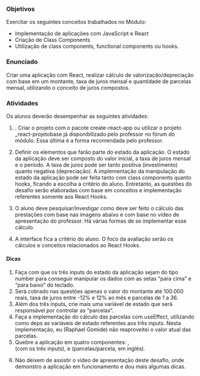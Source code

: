 ### Objetivos

Exercitar os seguintes conceitos trabalhados no Módulo:

-   Implementação de aplicações com JavaScript e React
-   Criação de Class Components
-   Utilização de class components, functional components ou hooks.

### Enunciado

Criar uma aplicação com React, realizar cálculo de valorização/depreciação com base em um montante, taxa de juros mensal e quantidade de parcelas mensal, utilizando o conceito de juros compostos.

### Atividades

Os alunos deverão desempenhar as seguintes atividades:

1. . Criar o projeto com o pacote create-react-app ou utilizar o projeto \_react-projetobase já disponibilizado pelo professor no fórum do módulo. Essa última é a forma recomendada pelo professor.

2. Definir os elementos que farão parte do estado da aplicação. O estado da aplicação deve ser composto do valor inicial, a taxa de juros mensal e o período. A taxa de juros pode ser tanto positiva (investimento) quanto negativa (depreciação). A implementação da manipulação do estado da aplicação pode ser feita tanto com class components quanto hooks, ficando a escolha a critério do aluno. Entretanto, as questões do desafio serão elaboradas com base em conceitos e implementação referentes somente aos React Hooks.

3. O aluno deve pesquisar/investigar como deve ser feito o cálculo das prestações com base nas imagens abaixo e com base no vídeo de apresentação do professor. Há várias formas de se implementar esse cálculo.

4. A interface fica a critério do aluno. O foco da avaliação serão os cálculos e conceitos relacionados ao React Hooks.

#### Dicas

1. Faça com que os três inputs do estado da aplicação sejam do tipo number para conseguir manipular os dados com as setas “para cima” e “para baixo” do teclado.
2. Será cobrado nas questões apenas o valor do montante até 100.000 reais, taxa de juros entre -12% e 12% ao mês e parcelas de 1 a 36.
3. Além dos três inputs, crie mais uma variável de estado que será responsável por controlar as “parcelas”.
4. Faça a implementação do cálculo das parcelas com useEffect, utilizando como deps as variáveis de estado referentes aos três inputs. Nesta implementação, eu (Raphael Gomide) não reaproveitei o valor atual das parcelas.
5. Quebre a aplicação em quatro componentes: <App />, <Form /> (com os três inputs), <Installments /> e <Installment /> (parcelas/parcela, em inglês).
6. Não deixem de assistir o vídeo de apresentação deste desafio, onde demonstro a aplicação em funcionamento e dou mais algumas dicas.
